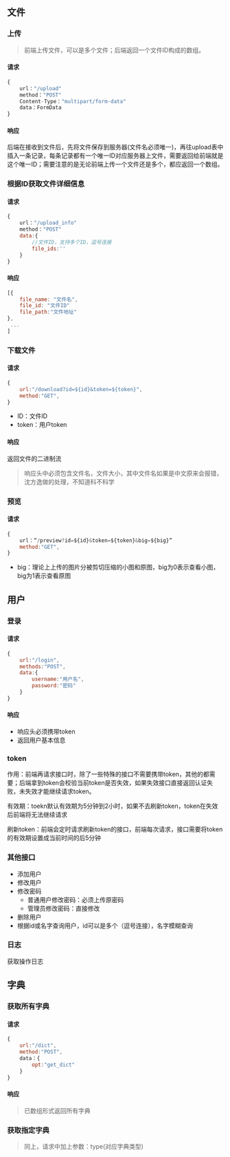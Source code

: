 ## 文件

### 上传

> 前端上传文件，可以是多个文件；后端返回一个文件ID构成的数组。

#### 请求

~~~js
{
    url："/upload"
    method："POST"
    Content-Type："multipart/form-data"
    data：FormData
}
~~~



#### 响应

后端在接收到文件后，先将文件保存到服务器(文件名必须唯一)，再往upload表中插入一条记录，每条记录都有一个唯一ID对应服务器上文件，需要返回给前端就是这个唯一ID；需要注意的是无论前端上传一个文件还是多个，都应返回一个数组。



### 根据ID获取文件详细信息

#### 请求

~~~js
{
    url："/upload_info"
    method："POST"
    data:{
        //文件ID，支持多个ID，逗号连接
		file_ids:''
    }
}
~~~



#### 响应

~~~js
[{
    file_name: "文件名",
    file_id: "文件ID"
    file_path:"文件地址"
},
 ...
]
~~~



### 下载文件

#### 请求

~~~js
{
    url:"/download?id=${id}&token=${token}",
    method:"GET",
}
~~~

+ ID：文件ID
+ token：用户token



#### 响应

返回文件的二进制流

> 响应头中必须包含文件名，文件大小，其中文件名如果是中文原来会报错，沈方逸做的处理，不知道科不科学



### 预览

#### 请求

~~~js
{
	url：“/preview?id=${id}&token=${token}&big=${big}”
	method:"GET",
}
~~~

+ big：理论上上传的图片分被剪切压缩的小图和原图，big为0表示查看小图，big为1表示查看原图



## 用户

### 登录

#### 请求

~~~js
{
    url:"/login",
    methods:"POST",
    data:{
       	username:"用户名",
        password:"密码"
    }
}
~~~



#### 响应

+ 响应头必须携带token
+ 返回用户基本信息



### token

作用：前端再请求接口时，除了一些特殊的接口不需要携带token，其他的都需要；后端拿到token会校验当前token是否失效，如果失效接口直接返回认证失败，未失效才能继续请求token。

有效期：toekn默认有效期为5分钟到2小时，如果不去刷新token，token在失效后前端将无法继续请求

刷新token：前端会定时请求刷新token的接口，前端每次请求，接口需要将token的有效期设置成当前时间的后5分钟



### 其他接口

+ 添加用户
+ 修改用户
+ 修改密码
  + 普通用户修改密码：必须上传原密码
  + 管理员修改密码：直接修改
+ 删除用户
+ 根据id或名字查询用户，id可以是多个（逗号连接），名字模糊查询

### 日志

获取操作日志



## 字典

### 获取所有字典

#### 请求

~~~js
{
    url:"/dict",
    method:"POST",
    data：{
        opt:"get_dict"
    }
}
~~~



#### 响应

> 已数组形式返回所有字典

### 获取指定字典

> 同上，请求中加上参数：type(对应字典类型)

